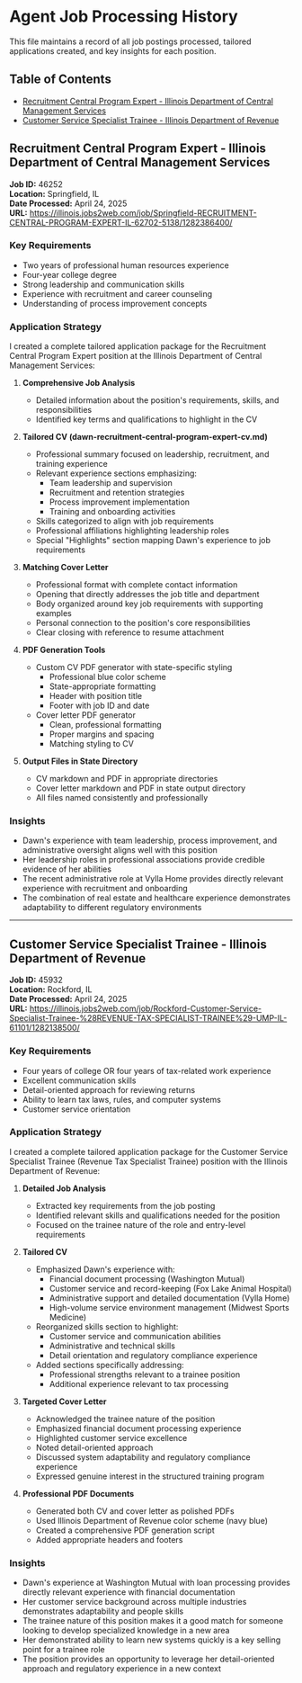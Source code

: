 # Agent Job Processing History

This file maintains a record of all job postings processed, tailored applications created, and key insights for each position.

## Table of Contents
- [Recruitment Central Program Expert - Illinois Department of Central Management Services](#recruitment-central-program-expert---illinois-department-of-central-management-services)
- [Customer Service Specialist Trainee - Illinois Department of Revenue](#customer-service-specialist-trainee---illinois-department-of-revenue)

## Recruitment Central Program Expert - Illinois Department of Central Management Services

**Job ID:** 46252  
**Location:** Springfield, IL  
**Date Processed:** April 24, 2025  
**URL:** https://illinois.jobs2web.com/job/Springfield-RECRUITMENT-CENTRAL-PROGRAM-EXPERT-IL-62702-5138/1282386400/

### Key Requirements
- Two years of professional human resources experience
- Four-year college degree
- Strong leadership and communication skills
- Experience with recruitment and career counseling
- Understanding of process improvement concepts

### Application Strategy
I created a complete tailored application package for the Recruitment Central Program Expert position at the Illinois Department of Central Management Services:

1. **Comprehensive Job Analysis**
   - Detailed information about the position's requirements, skills, and responsibilities
   - Identified key terms and qualifications to highlight in the CV

2. **Tailored CV (dawn-recruitment-central-program-expert-cv.md)**
   - Professional summary focused on leadership, recruitment, and training experience
   - Relevant experience sections emphasizing:
     - Team leadership and supervision
     - Recruitment and retention strategies
     - Process improvement implementation
     - Training and onboarding activities
   - Skills categorized to align with job requirements
   - Professional affiliations highlighting leadership roles
   - Special "Highlights" section mapping Dawn's experience to job requirements

3. **Matching Cover Letter**
   - Professional format with complete contact information
   - Opening that directly addresses the job title and department
   - Body organized around key job requirements with supporting examples
   - Personal connection to the position's core responsibilities
   - Clear closing with reference to resume attachment

4. **PDF Generation Tools**
   - Custom CV PDF generator with state-specific styling
     - Professional blue color scheme
     - State-appropriate formatting
     - Header with position title
     - Footer with job ID and date
   - Cover letter PDF generator
     - Clean, professional formatting
     - Proper margins and spacing
     - Matching styling to CV

5. **Output Files in State Directory**
   - CV markdown and PDF in appropriate directories
   - Cover letter markdown and PDF in state output directory
   - All files named consistently and professionally

### Insights
- Dawn's experience with team leadership, process improvement, and administrative oversight aligns well with this position
- Her leadership roles in professional associations provide credible evidence of her abilities
- The recent administrative role at Vylla Home provides directly relevant experience with recruitment and onboarding
- The combination of real estate and healthcare experience demonstrates adaptability to different regulatory environments

---

## Customer Service Specialist Trainee - Illinois Department of Revenue

**Job ID:** 45932  
**Location:** Rockford, IL  
**Date Processed:** April 24, 2025  
**URL:** https://illinois.jobs2web.com/job/Rockford-Customer-Service-Specialist-Trainee-%28REVENUE-TAX-SPECIALIST-TRAINEE%29-UMP-IL-61101/1282138500/

### Key Requirements
- Four years of college OR four years of tax-related work experience
- Excellent communication skills
- Detail-oriented approach for reviewing returns
- Ability to learn tax laws, rules, and computer systems
- Customer service orientation

### Application Strategy
I created a complete tailored application package for the Customer Service Specialist Trainee (Revenue Tax Specialist Trainee) position with the Illinois Department of Revenue:

1. **Detailed Job Analysis**
   - Extracted key requirements from the job posting
   - Identified relevant skills and qualifications needed for the position
   - Focused on the trainee nature of the role and entry-level requirements

2. **Tailored CV**
   - Emphasized Dawn's experience with:
     - Financial document processing (Washington Mutual)
     - Customer service and record-keeping (Fox Lake Animal Hospital)
     - Administrative support and detailed documentation (Vylla Home)
     - High-volume service environment management (Midwest Sports Medicine)
   - Reorganized skills section to highlight:
     - Customer service and communication abilities
     - Administrative and technical skills
     - Detail orientation and regulatory compliance experience
   - Added sections specifically addressing:
     - Professional strengths relevant to a trainee position
     - Additional experience relevant to tax processing

3. **Targeted Cover Letter**
   - Acknowledged the trainee nature of the position
   - Emphasized financial document processing experience
   - Highlighted customer service excellence
   - Noted detail-oriented approach
   - Discussed system adaptability and regulatory compliance experience
   - Expressed genuine interest in the structured training program

4. **Professional PDF Documents**
   - Generated both CV and cover letter as polished PDFs
   - Used Illinois Department of Revenue color scheme (navy blue)
   - Created a comprehensive PDF generation script
   - Added appropriate headers and footers

### Insights
- Dawn's experience at Washington Mutual with loan processing provides directly relevant experience with financial documentation
- Her customer service background across multiple industries demonstrates adaptability and people skills
- The trainee nature of this position makes it a good match for someone looking to develop specialized knowledge in a new area
- Her demonstrated ability to learn new systems quickly is a key selling point for a trainee role
- The position provides an opportunity to leverage her detail-oriented approach and regulatory experience in a new context